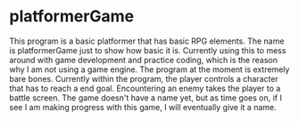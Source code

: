 # platformerGame
This program is a basic platformer that has basic RPG elements. The name is platformerGame just to show how basic it is.
Currently using this to mess around with game development and practice coding, which is the reason why I am not using a game engine.
The program at the moment is extremely bare bones. Currently within the program, the player controls a character that has to reach a end goal. Encountering an enemy takes the player to a battle screen.
The game doesn't have a name yet, but as time goes on, if I see I am making progress with this game, I will eventually give it a name.
